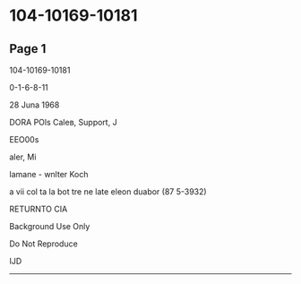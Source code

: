# 104-10169-10181

## Page 1

104-10169-10181

0-1-6-8-11

28 Juna 1968

DORA POls Caleв, Support, J

EEO00s

aler, Mi

lamane - wnlter Koch

a vii col ta la bot tre ne late eleon duabor (87 5-3932)

RETURNTO CIA

Background Use Only

Do Not Reproduce

IJD

---

